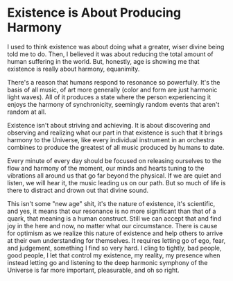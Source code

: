 # Existence is About Producing Harmony

I used to think existence was about doing what a greater, wiser divine
being told me to do. Then, I believed it was about reducing the total
amount of human suffering in the world. But, honestly, age is showing me
that existence is really about harmony, equanimity.

There's a reason that humans respond to resonance so powerfully. It's
the basis of all music, of art more generally (color and form are just
harmonic light waves). All of it produces a state where the person
experiencing it enjoys the harmony of synchronicity, seemingly random
events that aren't random at all.

Existence isn't about striving and achieving. It is about discovering
and observing and realizing what our part in that existence is such that
it brings harmony to the Universe, like every individual instrument in
an orchestra combines to produce the greatest of all music produced by
humans to date.

Every minute of every day should be focused on releasing ourselves to
the flow and harmony of the moment, our minds and hearts tuning to the
vibrations all around us that go far beyond the physical. If we are
quiet and listen, we will hear it, the music leading us on our path. But
so much of life is there to distract and drown out that divine sound.

This isn't some "new age" shit, it's the nature of existence, it's
scientific, and yes, it means that our resonance is no more significant
than that of a quark, that meaning is a human construct. Still we can
accept that and find joy in the here and now, no matter what our
circumstance. There is cause for optimism as we realize this nature of
existence and help others to arrive at their own understanding for
themselves. It requires letting go of ego, fear, and judgement,
something I find so very hard. I cling to tightly, bad people, good
people, I let that control my existence, my reality, my presence when
instead letting go and listening to the deep harmonic symphony of the
Universe is far more important, pleasurable, and oh so right.
